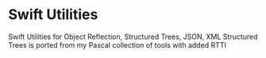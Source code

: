 # Swift Utilities
Swift Utilities for Object Reflection, Structured Trees, JSON, XML
Structured Trees is ported from my Pascal collection of tools with added RTTI
